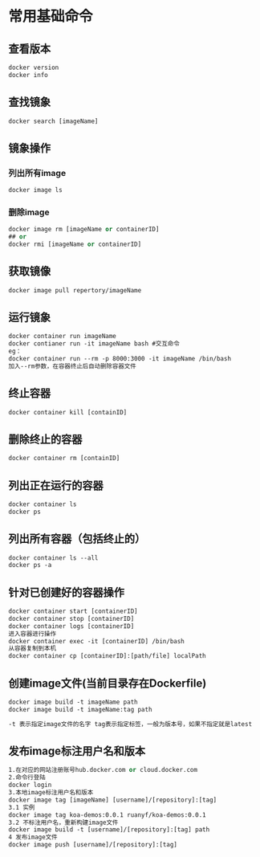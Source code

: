 <!--
 * @Description: 
 * @Author: Moqi
 * @Date: 2019-07-24 06:42:24
 * @Email: str@li.cm
 * @Github: https://github.com/strugglerx
 * @LastEditors: Moqi
 * @LastEditTime: 2019-07-24 06:57:28
 -->
# 常用基础命令


## 查看版本
``` vb
docker version
docker info
```

## 查找镜象
``` vb
docker search [imageName]
```
## 镜象操作
### 列出所有image
```vb
docker image ls
```
### 删除image
```vb
docker image rm [imageName or containerID]
## or
docker rmi [imageName or containerID]
```
## 获取镜像
```vb
docker image pull repertory/imageName
```
## 运行镜象
```vb
docker container run imageName
docker contianer run -it imageName bash #交互命令
eg：
docker container run --rm -p 8000:3000 -it imageName /bin/bash
加入--rm参数，在容器终止后自动删除容器文件
```
## 终止容器
```vb
docker container kill [containID]
```
## 删除终止的容器
```vb
docker container rm [containID]
```
## 列出正在运行的容器
```vb
docker container ls
docker ps 
```
## 列出所有容器（包括终止的）
```vb
docker container ls --all
docker ps -a
```
## 针对已创建好的容器操作
```vb
docker container start [containerID]
docker container stop [containerID]
docker container logs [containerID]
进入容器进行操作
docker container exec -it [containerID] /bin/bash
从容器复制到本机
docker container cp [containerID]:[path/file] localPath
```
## 创建image文件(当前目录存在Dockerfile)
```vb
docker image build -t imageName path
docker image build -t imageName:tag path

-t 表示指定image文件的名字 tag表示指定标签，一般为版本号，如果不指定就是latest
```
## 发布image标注用户名和版本
```vb
1.在对应的网站注册账号hub.docker.com or cloud.docker.com 
2.命令行登陆
docker login
3.本地image标注用户名和版本
docker image tag [imageName] [username]/[repository]:[tag]
3.1 实例
docker image tag koa-demos:0.0.1 ruanyf/koa-demos:0.0.1
3.2 不标注用户名，重新构建image文件
docker image build -t [username]/[repository]:[tag] path
4 发布image文件
docker image push [username]/[repository]:[tag]

```




